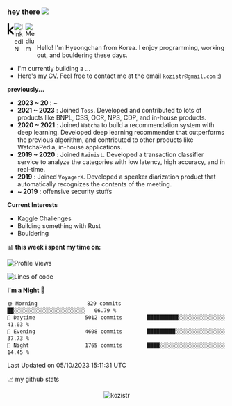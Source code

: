 ### hey there <img src="https://media.giphy.com/media/hvRJCLFzcasrR4ia7z/giphy.gif" width="25px">

<div class="icons">
  <a href="https://kaggle.com/kozistr">
    <img align="left" alt="Kaggle" width="16px" src="assets/kaggle-brands.svg" />
  </a>
  <a href="https://www.linkedin.com/in/kozistr/">
    <img align="left" alt="LinkedIN" width="26px" src="https://github.com/gauravghongde/social-icons/blob/master/SVG/Color/LinkedIN.svg" />
  </a>
  <a href="https://medium.com/@kozistr">
    <img align="left" alt="Medium" width="26px" src="https://github.com/gauravghongde/social-icons/blob/master/SVG/Color/Medium.svg" />
  </a>
  <br />
</div>

<br />

Hello! I'm Hyeongchan from Korea. I enjoy programming, working out, and bouldering these days.

* I'm currently building a ...
* Here's [my CV](http://kozistr.tech/about). Feel free to contact me at the email `kozistr@gmail.com` :)

**previously...**

* **2023 ~ 20** : ~
* **2021 ~ 2023** : Joined `Toss`. Developed and contributed to lots of products like BNPL, CSS, OCR, NPS, CDP, and in-house products.
* **2020 ~ 2021** : Joined `Watcha` to build a recommendation system with deep learning. Developed deep learning recommender that outperforms the previous algorithm, and contributed to other products like WatchaPedia, in-house applications.
* **2019 ~ 2020** : Joined `Rainist`. Developed a transaction classifier service to analyze the categories with low latency, high accuracy, and in real-time.
* **2019** : Joined `VoyagerX`. Developed a speaker diarization product that automatically recognizes the contents of the meeting.
* **~ 2019** : offensive security stuffs

**Current Interests**

* Kaggle Challenges
* Building something with Rust
* Bouldering

📊 **this week i spent my time on:**
<!--START_SECTION:waka-->
![Profile Views](http://img.shields.io/badge/Profile%20Views-12-blue)

![Lines of code](https://img.shields.io/badge/From%20Hello%20World%20I%27ve%20Written-4.5%20million%20lines%20of%20code-blue)

**I'm a Night 🦉** 

```text
🌞 Morning                829 commits         ██░░░░░░░░░░░░░░░░░░░░░░░   06.79 % 
🌆 Daytime                5012 commits        ██████████░░░░░░░░░░░░░░░   41.03 % 
🌃 Evening                4608 commits        █████████░░░░░░░░░░░░░░░░   37.73 % 
🌙 Night                  1765 commits        ████░░░░░░░░░░░░░░░░░░░░░   14.45 % 
```



 Last Updated on 05/10/2023 15:11:31 UTC
<!--END_SECTION:waka-->

📈 my github stats

<p align="center"> <img src="https://github-readme-stats.vercel.app/api?username=kozistr&show_icons=true&theme=gotham" alt="kozistr" />
